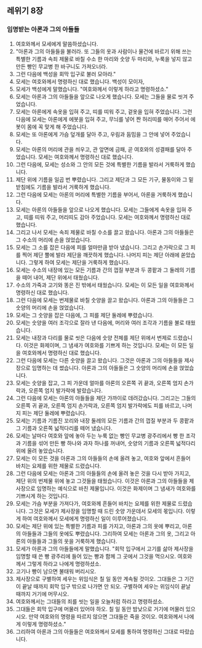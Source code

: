 ## 레위기 8장

### 임명받는 아론과 그의 아들들
1. 여호와께서 모세에게 말씀하셨습니다.
2. "아론과 그의 아들들을 불러라. 또 그들의 옷과 사람이나 물건에 바르기 위해 쓰는 특별한 기름과 속죄 제물로 바칠 수소 한 마리와 숫양 두 마리와, 누룩을 넣지 않고 만든 빵인 무교병 한 바구니도 가져오너라.
3. 그런 다음에 백성을 회막 입구로 불러 모아라."
4. 모세는 여호와께서 명령하신 대로 했습니다. 백성이 모이자,
5. 모세가 백성에게 말했습니다. "여호와께서 이렇게 하라고 명령하셨소."
6. 모세는 아론과 그의 아들들을 앞으로 나오게 했습니다. 모세는 그들을 물로 씻겨 주었습니다.
7. 모세는 아론에게 속옷을 입혀 주고, 띠를 띠워 주고, 겉옷을 입혀 주었습니다. 그런 다음에 모세는 아론에게 에봇을 입혀 주고, 무늬를 넣어 짠 허리띠를 매어 주어서 에봇이 몸에 꼭 맞게 해 주었습니다.
8. 모세는 또 아론에게 가슴 덮개를 달아 주고, 우림과 둠밈을 그 안에 넣어 주었습니다.
9. 모세는 아론의 머리에 관을 씌우고, 관 앞면에 금패, 곧 여호와의 성결패를 달아 주었습니다. 모세는 여호와께서 명령하신 대로 했습니다.
10. 그런 다음에, 모세는 성소와 그 안의 모든 것에 특별한 기름을 발라서 거룩하게 했습니다.
11. 제단 위에 기름을 일곱 번 뿌렸습니다. 그리고 제단과 그 모든 기구, 물동이와 그 밑받침에도 기름을 발라서 거룩하게 했습니다.
12. 그런 다음에 모세는 아론의 머리에 특별한 기름을 부어서, 아론을 거룩하게 했습니다.
13. 모세는 아론의 아들들을 앞으로 나오게 했습니다. 모세는 그들에게 속옷을 입혀 주고, 띠를 띠워 주고, 머리띠도 감아 주었습니다. 모세는 여호와께서 명령하신 대로 했습니다.
14. 그리고 나서 모세는 속죄 제물로 바칠 수소를 끌고 왔습니다. 아론과 그의 아들들은 그 수소의 머리에 손을 얹었습니다.
15. 모세는 그 소를 잡은 다음에 피를 얼마만큼 받아 냈습니다. 그리고 손가락으로 그 피를 찍어 제단 뿔에 발라 제단을 깨끗하게 했습니다. 나머지 피는 제단 아래에 쏟았습니다. 그렇게 하여 모세는 제단을 거룩하게 했습니다.
16. 모세는 수소의 내장에 있는 모든 기름과 간의 껍질 부분과 두 콩팥과 그 둘레의 기름을 떼어 내어, 제단 위에서 태웠습니다.
17. 수소의 가죽과 고기와 똥은 진 밖에서 태웠습니다. 모세는 이 모든 일을 여호와께서 명령하신 대로 했습니다.
18. 그런 다음에 모세는 번제물로 바칠 숫양을 끌고 왔습니다. 아론과 그의 아들들은 그 숫양의 머리에 손을 얹었습니다.
19. 모세는 그 숫양을 잡은 다음에, 그 피를 제단 둘레에 뿌렸습니다.
20. 모세는 숫양을 여러 조각으로 잘라 낸 다음에, 머리와 여러 조각과 기름을 불로 태웠습니다.
21. 모세는 내장과 다리를 물로 씻은 다음에 숫양 전체를 제단 위에서 번제로 드렸습니다. 이것은 화제이며, 그 냄새가 여호와를 기쁘게 하는 것입니다. 모세는 이 모든 일을 여호와께서 명령하신 대로 했습니다.
22. 그런 다음에 모세는 다른 숫양을 끌고 왔습니다. 그것은 아론과 그의 아들들을 제사장으로 임명하는 데 썼습니다. 아론과 그의 아들들은 그 숫양의 머리에 손을 얹었습니다.
23. 모세는 숫양을 잡고, 그 피 가운데 얼마를 아론의 오른쪽 귀 끝과, 오른쪽 엄지 손가락과, 오른쪽 엄지 발가락에 발랐습니다.
24. 그런 다음에 모세는 아론의 아들들을 제단 가까이로 데려갔습니다. 그리고는 그들의 오른쪽 귀 끝과, 오른쪽 엄지 손가락과, 오른쪽 엄지 발가락에도 피를 바르고, 나머지 피는 제단 둘레에 뿌렸습니다.
25. 모세는 기름과 기름진 꼬리와 내장 둘레의 모든 기름과 간의 껍질 부분과 두 콩팥과 그 기름과 오른쪽 넓적다리를 떼어 냈습니다.
26. 모세는 날마다 여호와 앞에 놓아 두는 누룩 없는 빵인 무교병 광주리에서 빵 한 조각과 기름을 섞어 만든 빵 하나와 과자 하나를 꺼내어, 숫양의 기름과 오른쪽 넓적다리 위에 올려 놓았습니다.
27. 모세는 이 모든 것을 아론과 그의 아들들의 손에 올려 놓고, 여호와 앞에서 흔들어 바치는 요제를 위한 제물로 드렸습니다.
28. 그런 다음에 모세는 아론과 그의 아들들의 손에 올려 놓은 것을 다시 받아 가지고, 제단 위의 번제물 위에 놓고 그것들을 태웠습니다. 이것은 아론과 그의 아들들을 제사장으로 임명하는 예식으로 바친 제물입니다. 이것은 화제이며 그 냄새가 여호와를 기쁘시게 하는 것입니다.
29. 모세는 가슴 부분을 가져다가, 여호와께 흔들어 바치는 요제를 위한 제물로 드렸습니다. 그것은 모세가 제사장을 임명할 때 드린 숫양 가운데서 모세의 몫입니다. 이렇게 하여 여호와께서 모세에게 명령하신 일이 이루어졌습니다.
30. 모세는 제단 위에 있는 특별한 기름과 피를 가지고, 아론과 그의 옷에 뿌리고, 아론의 아들들과 그들의 옷에도 뿌렸습니다. 그리하여 모세는 아론과 그의 옷, 그리고 아론의 아들들과 그들의 옷을 거룩하게 했습니다.
31. 모세가 아론과 그의 아들들에게 말했습니다. "회막 입구에서 고기를 삶아 제사장을 임명할 때 쓴 빵 광주리에 들어 있는 빵과 함께 그 곳에서 그것을 먹으시오. 여호와께서 그렇게 하라고 나에게 명령하셨소.
32. 고기나 빵이 남으면 불태워 버리시오.
33. 제사장으로 구별하여 세우는 위임식은 칠 일 동안 계속될 것이오. 그대들은 그 기간이 끝날 때까지 회막 입구 밖으로 나가면 안 되오. 구별하여 세우는 위임식이 끝날 때까지 거기에 머무시오.
34. 여호와께서는 그대들의 죄를 씻는 일을 오늘처럼 하라고 명령하셨소.
35. 그대들은 회막 입구에 머물러 있어야 하오. 칠 일 동안 밤낮으로 거기에 머물러 있으시오. 만약 여호와의 명령을 따르지 않으면 그대들은 죽을 것이오. 여호와께서 나에게 이렇게 명령하셨소."
36. 그리하여 아론과 그의 아들들은 여호와께서 모세를 통하여 명령하신 그대로 따랐습니다.